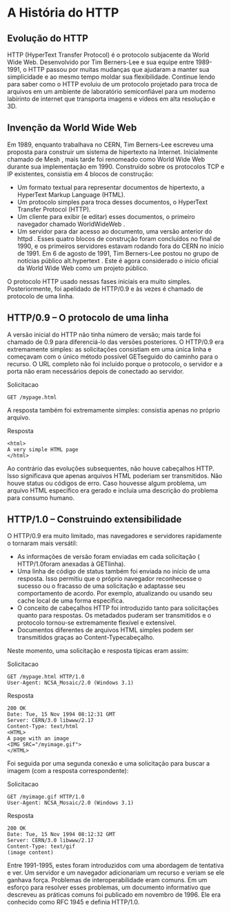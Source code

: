 # A História do HTTP

## Evolução do HTTP

HTTP (HyperText Transfer Protocol) é o protocolo subjacente da World Wide Web. Desenvolvido por Tim Berners-Lee e sua equipe entre 1989-1991, o HTTP passou por muitas mudanças que ajudaram a manter sua simplicidade e ao mesmo tempo moldar sua flexibilidade. Continue lendo para saber como o HTTP evoluiu de um protocolo projetado para troca de arquivos em um ambiente de laboratório semiconfiável para um moderno labirinto de internet que transporta imagens e vídeos em alta resolução e 3D.

## Invenção da World Wide Web

Em 1989, enquanto trabalhava no CERN, Tim Berners-Lee escreveu uma proposta para construir um sistema de hipertexto na Internet. Inicialmente chamado de Mesh , mais tarde foi renomeado como World Wide Web durante sua implementação em 1990. Construído sobre os protocolos TCP e IP existentes, consistia em 4 blocos de construção:

- Um formato textual para representar documentos de hipertexto, a HyperText Markup Language (HTML).
- Um protocolo simples para troca desses documentos, o HyperText Transfer Protocol (HTTP).
- Um cliente para exibir (e editar) esses documentos, o primeiro navegador chamado WorldWideWeb .
- Um servidor para dar acesso ao documento, uma versão anterior do httpd .
Esses quatro blocos de construção foram concluídos no final de 1990, e os primeiros servidores estavam rodando fora do CERN no início de 1991. Em 6 de agosto de 1991, Tim Berners-Lee postou no grupo de notícias público alt.hypertext . Este é agora considerado o início oficial da World Wide Web como um projeto público.

O protocolo HTTP usado nessas fases iniciais era muito simples. Posteriormente, foi apelidado de HTTP/0.9 e às vezes é chamado de protocolo de uma linha.

## HTTP/0.9 – O protocolo de uma linha

A versão inicial do HTTP não tinha número de versão; mais tarde foi chamado de 0.9 para diferenciá-lo das versões posteriores. O HTTP/0.9 era extremamente simples: as solicitações consistiam em uma única linha e começavam com o único método possível GETseguido do caminho para o recurso. O URL completo não foi incluído porque o protocolo, o servidor e a porta não eram necessários depois de conectado ao servidor.

Solicitacao

    GET /mypage.html

A resposta também foi extremamente simples: consistia apenas no próprio arquivo.

Resposta

    <html>
    A very simple HTML page
    </html>

Ao contrário das evoluções subsequentes, não houve cabeçalhos HTTP. Isso significava que apenas arquivos HTML poderiam ser transmitidos. Não houve status ou códigos de erro. Caso houvesse algum problema, um arquivo HTML específico era gerado e incluía uma descrição do problema para consumo humano.

## HTTP/1.0 – Construindo extensibilidade

O HTTP/0.9 era muito limitado, mas navegadores e servidores rapidamente o tornaram mais versátil:

- As informações de versão foram enviadas em cada solicitação ( HTTP/1.0foram anexadas à GETlinha).
- Uma linha de código de status também foi enviada no início de uma resposta. Isso permitiu que o próprio navegador reconhecesse o sucesso ou o fracasso de uma solicitação e adaptasse seu comportamento de acordo. Por exemplo, atualizando ou usando seu cache local de uma forma específica.
- O conceito de cabeçalhos HTTP foi introduzido tanto para solicitações quanto para respostas. Os metadados puderam ser transmitidos e o protocolo tornou-se extremamente flexível e extensível.
- Documentos diferentes de arquivos HTML simples podem ser transmitidos graças ao Content-Typecabeçalho.

Neste momento, uma solicitação e resposta típicas eram assim:

Solicitacao

    GET /mypage.html HTTP/1.0
    User-Agent: NCSA_Mosaic/2.0 (Windows 3.1)

Resposta

    200 OK
    Date: Tue, 15 Nov 1994 08:12:31 GMT
    Server: CERN/3.0 libwww/2.17
    Content-Type: text/html
    <HTML>
    A page with an image
    <IMG SRC="/myimage.gif">
    </HTML>

Foi seguida por uma segunda conexão e uma solicitação para buscar a imagem (com a resposta correspondente):

Solicitacao

    GET /myimage.gif HTTP/1.0
    User-Agent: NCSA_Mosaic/2.0 (Windows 3.1)

Resposta

    200 OK
    Date: Tue, 15 Nov 1994 08:12:32 GMT
    Server: CERN/3.0 libwww/2.17
    Content-Type: text/gif
    (image content)
    
Entre 1991-1995, estes foram introduzidos com uma abordagem de tentativa e ver. Um servidor e um navegador adicionariam um recurso e veriam se ele ganhava força. Problemas de interoperabilidade eram comuns. Em um esforço para resolver esses problemas, um documento informativo que descreveu as práticas comuns foi publicado em novembro de 1996. Ele era conhecido como RFC 1945 e definia HTTP/1.0.